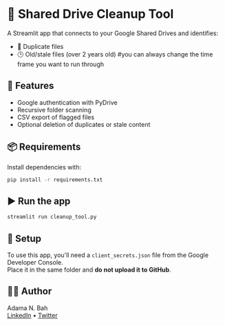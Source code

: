 # 🧹 Shared Drive Cleanup Tool

A Streamlit app that connects to your Google Shared Drives and identifies:
- 📄 Duplicate files
- 🕒 Old/stale files (over 2 years old) #you can always change the time frame you want to run through

## 🚀 Features

- Google authentication with PyDrive
- Recursive folder scanning
- CSV export of flagged files
- Optional deletion of duplicates or stale content

## 📦 Requirements

Install dependencies with:

```bash
pip install -r requirements.txt
```

## ▶️ Run the app

```bash
streamlit run cleanup_tool.py
```

## 🔐 Setup

To use this app, you'll need a `client_secrets.json` file from the Google Developer Console.  
Place it in the same folder and **do not upload it to GitHub**.

## 🙋‍♂️ Author

Adama N. Bah  
[LinkedIn](https://www.linkedin.com/in/adama-ns-bah-a6653798/) • [Twitter](https://twitter.com/nsbah20)
